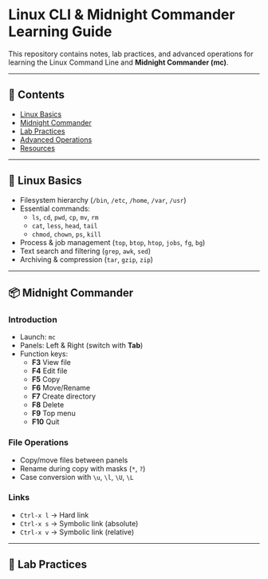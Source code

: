 # Linux CLI & Midnight Commander Learning Guide

This repository contains notes, lab practices, and advanced operations for learning the Linux Command Line and **Midnight Commander (mc)**.

---

## 📂 Contents
- [Linux Basics](#linux-basics)
- [Midnight Commander](#midnight-commander)
- [Lab Practices](#lab-practices)
- [Advanced Operations](#advanced-operations)
- [Resources](#resources)

---

## 🐧 Linux Basics
- Filesystem hierarchy (`/bin`, `/etc`, `/home`, `/var`, `/usr`)
- Essential commands:
  - `ls`, `cd`, `pwd`, `cp`, `mv`, `rm`
  - `cat`, `less`, `head`, `tail`
  - `chmod`, `chown`, `ps`, `kill`
- Process & job management (`top`, `btop`, `htop`, `jobs`, `fg`, `bg`)
- Text search and filtering (`grep`, `awk`, `sed`)
- Archiving & compression (`tar`, `gzip`, `zip`)

---

## 📦 Midnight Commander
### Introduction
- Launch: `mc`
- Panels: Left & Right (switch with **Tab**)
- Function keys:
  - **F3** View file
  - **F4** Edit file
  - **F5** Copy
  - **F6** Move/Rename
  - **F7** Create directory
  - **F8** Delete
  - **F9** Top menu
  - **F10** Quit

### File Operations
- Copy/move files between panels
- Rename during copy with masks (`*`, `?`)
- Case conversion with `\u`, `\l`, `\U`, `\L`

### Links
- `Ctrl-x l` → Hard link
- `Ctrl-x s` → Symbolic link (absolute)
- `Ctrl-x v` → Symbolic link (relative)

---

## 🧪 Lab Practices


